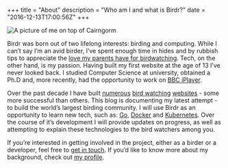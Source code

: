 +++
title = "About"
description = "Who am I and what is Birdr?"
date = "2016-12-13T17:00:56Z"
+++

![A picture of me on top of Cairngorm](/images/about.jpg)

Birdr was born out of two lifelong interests: birding and computing. While I can’t say I’m an avid birder, I’ve spent enough time in hides and by rubbish tips to appreciate the [love my parents have for birdwatching](https://trevorontour.me/). Tech, on the other hand, is my passion. Having built my first website at the age of 13 I’ve never looked back. I studied Computer Science at university, obtained a Ph.D and, more recently, had the opportunity to work on [BBC iPlayer](http://www.bbc.co.uk/iplayer).

Over the past decade I have built [numerous](http://birdlists.me/) [bird watching](http://nenbc.co.uk/) [websites](/post/welcome-to-birdr/) - some more successful than others. This blog is documenting my latest attempt - to build the world’s largest birding community. I will use Birdr as an opportunity to learn new tech, such as: [Go](https://golang.org/), [Docker](https://www.docker.com/) and [Kubernetes](http://kubernetes.io/). Over the course of it’s development I will provide updates on progress, as well as attempting to explain these technologies to the bird watchers among you.

If you’re interested in getting involved in the project, either as a birder or a developer, feel free to [get in touch](mailto:matt@birdr.co.uk). If you’d like to know more about my background, check out [my profile](https://www.linkedin.com/in/matthew-williams).
